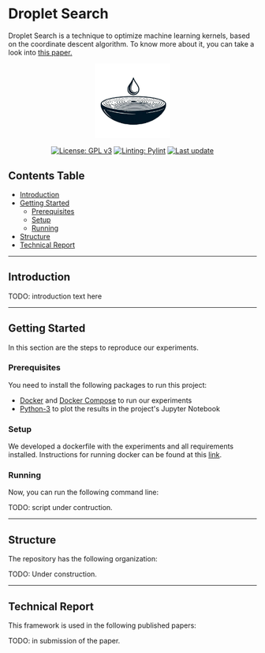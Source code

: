 # Droplet Search

Droplet Search is a technique to optimize machine learning kernels, based on the coordinate descent algorithm. To know more about it, you can take a look into [this paper](https://homepages.dcc.ufmg.br/~michaelcanesche/paper/droplet_paper.pdf)<a href="">.

<p align="center">
  <img alt="logo" src="./docs/DropletSearch.png" width="30%" height="auto"/>
</p>

<p align="center">
  <a href="https://github.com/lac-dcc/garkain/blob/main/LICENSE"><img src="https://img.shields.io/badge/license-GPL%203.0%20only-green?style=for-the-badge" alt="License: GPL v3"></a>
  <a href="https://github.com/PyCQA/pylint"><img src="https://img.shields.io/badge/linting-pylint-yellowgreen?style=for-the-badge" alt="Linting: Pylint"></a>
  <a href="https://github.com/lac-dcc/garkain/commits/main">
    <img src="https://img.shields.io/github/last-commit/lac-dcc/garkain/main?style=for-the-badge"
         alt="Last update">
  </a>
</p>

## **Contents Table**

* [Introduction](#introduction)
* [Getting Started](#getting-started)
    * [Prerequisites](#prerequisites)
    * [Setup](#setup)
    * [Running](#running)
* [Structure](#structure)
* [Technical Report](#technical-report)

---
<a id="introduction"></a>

## **Introduction**

TODO: introduction text here

---
<a id="getting-started"></a>

## **Getting Started**

In this section are the steps to reproduce our experiments.

### **Prerequisites**

You need to install the following packages to run this project:

* [Docker](https://www.docker.com/get-started/) and [Docker Compose](https://docs.docker.com/compose/install/) to run our experiments
* [Python-3](https://www.python.org/downloads/) to plot the results in the project's Jupyter Notebook

<a id="setup"></a>

###  **Setup**

We developed a dockerfile with the experiments and all requirements installed. Instructions for running docker can be found at this [link](https://github.com/lac-dcc/DropletSearch/tree/main/docker).

<a id="running"></a>

### **Running**
Now, you can run the following command line:

TODO: script under contruction.

---
<a id="structure"></a>

## Structure
The repository has the following organization:

TODO: Under construction.

---
<a id="technical-report"></a>

## Technical Report

This framework is used in the following published papers:

TODO: in submission of the paper.


